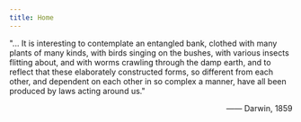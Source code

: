 ```yaml
---
title: Home
---
```


"... It is interesting to contemplate an entangled bank, clothed with many plants of many kinds, 
with birds singing on the bushes, with various insects flitting about, and with worms crawling 
through the damp earth, and to reflect that these elaborately constructed forms, 
so different from each other, and dependent on each other in so complex a manner, 
have all been produced by laws acting around us."    

<div align="right">
  —— Darwin, 1859
</div>
           
           
           


